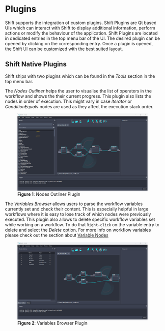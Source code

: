# Plugins

Shift supports the integration of custom plugins. Shift Plugins are Qt based UIs which can interact with Shift to display additional information, perform actions or modify the behaviour of the application. Shift Plugins are located in dedicated entries in the top menu bar of the UI. The desired plugin can be opened by clicking on the corresponding entry. Once a plugin is opened, the Shift UI can be customized with the best suited layout.

## Shift Native Plugins

Shift ships with two plugins which can be found in the *Tools* section in the top menu bar.

The *Nodes Outliner* helps the user to visualise the list of operators in the workflow and shows the their current progress. This plugin also lists the nodes in order of execution. This might vary in case *Iterator* or *ConditionEquals* nodes are used as they affect the execution stack order.

<figure>
      <img src="images/nodes_outliner_plugin.gif" alt="UI">
      <figcaption><b>Figure 1</b>: Nodes Outliner Plugin</figcaption>
</figure>

The *Variables Browser* allows users to parse the workflow variables currently set and check their content. This is especially helpful in large workflows where it is easy to lose track of which nodes were previously executed. This plugin also allows to delete specific workflow variables set while working on a workflow. To do that `Right-click` on the variable entry to delete and select the *Delete* option. For more info on workflow variables please check out the section about [Variable Nodes](nodes/variable.md)

<figure>
      <img src="images/variables_browser_plugin.gif" alt="UI">
      <figcaption><b>Figure 2</b>: Variables Browser Plugin</figcaption>

</figure>